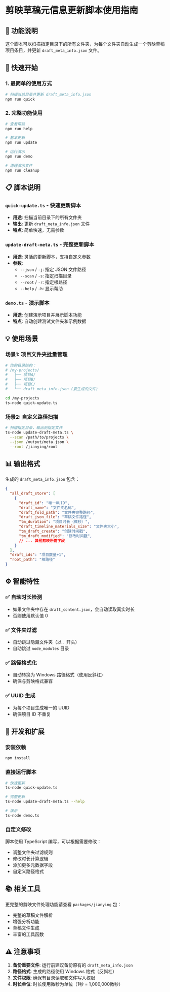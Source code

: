 # 剪映草稿元信息更新脚本使用指南

## 🎯 功能说明

这个脚本可以扫描指定目录下的所有文件夹，为每个文件夹自动生成一个剪映草稿项目条目，并更新 `draft_meta_info.json` 文件。

## 🚀 快速开始

### 1. 最简单的使用方式

```bash
# 扫描当前目录并更新 draft_meta_info.json
npm run quick
```

### 2. 完整功能使用

```bash
# 查看帮助
npm run help

# 基本更新
npm run update

# 运行演示
npm run demo

# 清理演示文件
npm run cleanup
```

## 📋 脚本说明

### `quick-update.ts` - 快速更新脚本
- **用途**: 扫描当前目录下的所有文件夹
- **输出**: 更新 `draft_meta_info.json` 文件
- **特点**: 简单快速，无需参数

### `update-draft-meta.ts` - 完整更新脚本
- **用途**: 灵活的更新脚本，支持自定义参数
- **参数**: 
  - `--json` / `-j`: 指定 JSON 文件路径
  - `--scan` / `-s`: 指定扫描目录
  - `--root` / `-r`: 指定根路径
  - `--help` / `-h`: 显示帮助

### `demo.ts` - 演示脚本
- **用途**: 创建演示项目并展示脚本功能
- **特点**: 自动创建测试文件夹和示例数据

## 💡 使用场景

### 场景1: 项目文件夹批量管理
```bash
# 你的目录结构：
# /my-projects/
#   ├── 项目A/
#   ├── 项目B/
#   ├── 项目C/
#   └── draft_meta_info.json (要生成的文件)

cd /my-projects
ts-node quick-update.ts
```

### 场景2: 自定义路径扫描
```bash
# 扫描指定目录，输出到指定文件
ts-node update-draft-meta.ts \
  --scan /path/to/projects \
  --json /output/meta.json \
  --root /jianying/root
```

## 📊 输出格式

生成的 `draft_meta_info.json` 包含：

```json
{
  "all_draft_store": [
    {
      "draft_id": "唯一UUID",
      "draft_name": "文件夹名称",
      "draft_fold_path": "文件夹完整路径",
      "draft_json_file": "草稿文件路径",
      "tm_duration": "项目时长（微秒）",
      "draft_timeline_materials_size": "文件夹大小",
      "tm_draft_create": "创建时间戳",
      "tm_draft_modified": "修改时间戳",
      // ... 其他剪映所需字段
    }
  ],
  "draft_ids": "项目数量+1",
  "root_path": "根路径"
}
```

## ⚙️ 智能特性

### ✅ 自动时长检测
- 如果文件夹中存在 `draft_content.json`，会自动读取真实时长
- 否则使用默认值 0

### ✅ 文件夹过滤
- 自动跳过隐藏文件夹（以 `.` 开头）
- 自动跳过 `node_modules` 目录

### ✅ 路径格式化
- 自动转换为 Windows 路径格式（使用反斜杠）
- 确保与剪映格式兼容

### ✅ UUID 生成
- 为每个项目生成唯一的 UUID
- 确保项目 ID 不重复

## 🔧 开发和扩展

### 安装依赖
```bash
npm install
```

### 直接运行脚本
```bash
# 快速更新
ts-node quick-update.ts

# 完整更新
ts-node update-draft-meta.ts --help

# 演示
ts-node demo.ts
```

### 自定义修改
脚本使用 TypeScript 编写，可以根据需要修改：
- 调整文件夹过滤规则
- 修改时长计算逻辑
- 添加更多元数据字段
- 自定义路径格式

## 📚 相关工具

更完整的剪映文件处理功能请查看 `packages/jianying` 包：
- 完整的草稿文件解析
- 增强分析功能
- 草稿文件生成
- 丰富的工具函数

## ⚠️ 注意事项

1. **备份重要文件**: 运行前建议备份原有的 `draft_meta_info.json`
2. **路径格式**: 生成的路径使用 Windows 格式（反斜杠）
3. **文件权限**: 确保有目录读取和文件写入权限
4. **时长单位**: 时长使用微秒为单位（1秒 = 1,000,000微秒）
